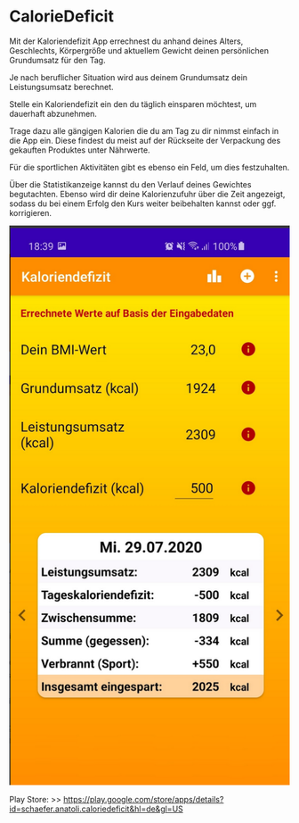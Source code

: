 # CalorieDeficit

Mit der Kaloriendefizit App errechnest du anhand deines Alters, Geschlechts, Körpergröße und aktuellem Gewicht deinen persönlichen Grundumsatz für den Tag.

Je nach beruflicher Situation wird aus deinem Grundumsatz dein Leistungsumsatz berechnet.

Stelle ein Kaloriendefizit ein den du täglich einsparen möchtest, um dauerhaft abzunehmen.

Trage dazu alle gängigen Kalorien die du am Tag zu dir nimmst einfach in die App ein. Diese findest du meist auf der Rückseite der Verpackung des gekauften Produktes unter Nährwerte.

Für die sportlichen Aktivitäten gibt es ebenso ein Feld, um dies festzuhalten.

Über die Statistikanzeige kannst du den Verlauf deines Gewichtes begutachten. Ebenso wird dir deine Kalorienzufuhr über die Zeit angezeigt, sodass du bei einem Erfolg den Kurs weiter beibehalten kannst oder ggf. korrigieren. 

![plot](https://github.com/ansc00/CalorieDeficit/blob/main/images/image1.PNG)



Play Store: >> https://play.google.com/store/apps/details?id=schaefer.anatoli.caloriedeficit&hl=de&gl=US
